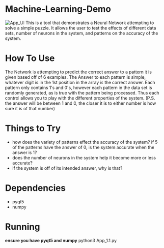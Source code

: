 # Machine-Learning-Demo
![App_UI](https://user-images.githubusercontent.com/72225524/128067351-965a996b-a02b-4204-85f8-1ce3865507de.png)
This is a tool that demonstrates a Neural Network attempting to solve a simple puzzle. It allows the user to test the effects of different data sets, number of neurons in the system, and patterns on the accuracy of the system.

# How To Use
The Network is attempting to predict the correct answer to a pattern it is given based off of 6 examples. The Answer to each pattern is simple, whatever digit is in the 1st position in the array is the correct answer. Each pattern only contains 1's and 0's, however each pattern in the data set is randomly generated, as is true with the pattern being processed. Thus each control allows you to play with the different properties of the system. (P.S. the answer will be between 1 and 0, the closer it is to either number is how sure it is of that number)

# Things to Try
- how does the variety of patterns effect the accuracy of the system? if 5 of the patterns have the answer of 0, is the system accurate when the answer is 1?
- does the number of neurons in the system help it become more or less accurate?
- if the system is off of its intended answer, why is that? 

# Dependencies
- pyqt5
- numpy

# Running
****ensure you have pyqt5 and numpy****
python3 App_1.1.py
